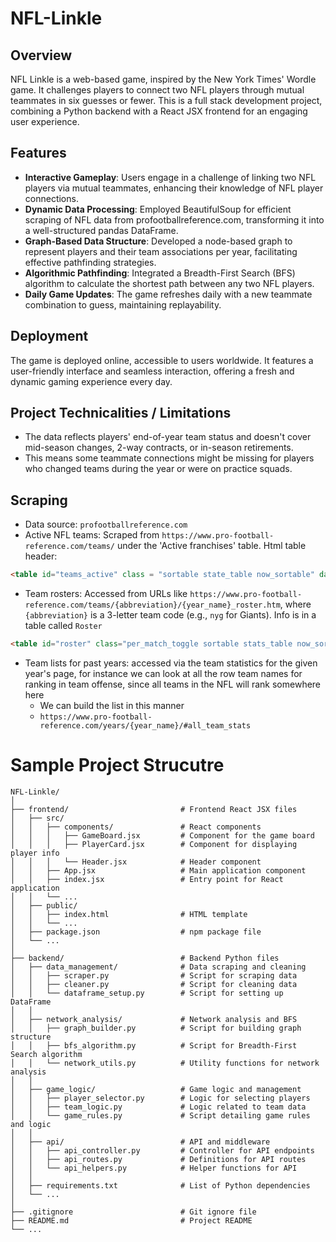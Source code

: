# NFL-Linkle
## Overview

NFL Linkle is a web-based game, inspired by the New York Times' Wordle game. It challenges players to connect two NFL players through mutual teammates in six guesses or fewer. This is a full stack development project, combining a Python backend with a React JSX frontend for an engaging user experience.

## Features

- **Interactive Gameplay**: Users engage in a challenge of linking two NFL players via mutual teammates, enhancing their knowledge of NFL player connections.
- **Dynamic Data Processing**: Employed BeautifulSoup for efficient scraping of NFL data from profootballreference.com, transforming it into a well-structured pandas DataFrame.
- **Graph-Based Data Structure**: Developed a node-based graph to represent players and their team associations per year, facilitating effective pathfinding strategies.
- **Algorithmic Pathfinding**: Integrated a Breadth-First Search (BFS) algorithm to calculate the shortest path between any two NFL players.
- **Daily Game Updates**: The game refreshes daily with a new teammate combination to guess, maintaining replayability.

## Deployment

The game is deployed online, accessible to users worldwide. It features a user-friendly interface and seamless interaction, offering a fresh and dynamic gaming experience every day.

## Project Technicalities / Limitations

- The data reflects players' end-of-year team status and doesn't cover mid-season changes, 2-way contracts, or in-season retirements.
- This means some teammate connections might be missing for players who changed teams during the year or were on practice squads.

## Scraping

- Data source: `profootballreference.com`
- Active NFL teams: Scraped from `https://www.pro-football-reference.com/teams/` under the 'Active franchises' table.
 Html table header: 
```html
<table id="teams_active" class = "sortable state_table now_sortable" data-cols-to-freeze=",1">
```
- Team rosters: Accessed from URLs like `https://www.pro-football-reference.com/teams/{abbreviation}/{year_name}_roster.htm`, where `{abbreviation}` is a 3-letter team code (e.g., `nyg` for Giants).
  Info is in a table called `Roster`
```html
<table id="roster" class="per_match_toggle sortable stats_table now_sortable sticky_table eq2 re2 le2"  data-cols-to-freeze=",2">
```
- Team lists for past years: accessed via the team statistics for the given year's page, for instance we can look at all the row team names for ranking in team offense, since all teams in the NFL will rank somewhere here 
	- We can build the list in this manner 
	- `https://www.pro-football-reference.com/years/{year_name}/#all_team_stats`
# Sample Project Strucutre
```
NFL-Linkle/
│
├── frontend/                         # Frontend React JSX files
│   ├── src/
│   │   ├── components/               # React components
│   │   │   ├── GameBoard.jsx         # Component for the game board
│   │   │   ├── PlayerCard.jsx        # Component for displaying player info
│   │   │   └── Header.jsx            # Header component
│   │   ├── App.jsx                   # Main application component
│   │   ├── index.jsx                 # Entry point for React application
│   │   └── ...
│   ├── public/
│   │   ├── index.html                # HTML template
│   │   └── ...
│   ├── package.json                  # npm package file
│   └── ...
│
├── backend/                          # Backend Python files
│   ├── data_management/              # Data scraping and cleaning
│   │   ├── scraper.py                # Script for scraping data
│   │   ├── cleaner.py                # Script for cleaning data
│   │   └── dataframe_setup.py        # Script for setting up DataFrame
│   │
│   ├── network_analysis/             # Network analysis and BFS
│   │   ├── graph_builder.py          # Script for building graph structure
│   │   ├── bfs_algorithm.py          # Script for Breadth-First Search algorithm
│   │   └── network_utils.py          # Utility functions for network analysis
│   │
│   ├── game_logic/                   # Game logic and management
│   │   ├── player_selector.py        # Logic for selecting players
│   │   ├── team_logic.py             # Logic related to team data
│   │   └── game_rules.py             # Script detailing game rules and logic
│   │
│   ├── api/                          # API and middleware
│   │   ├── api_controller.py         # Controller for API endpoints
│   │   ├── api_routes.py             # Definitions for API routes
│   │   └── api_helpers.py            # Helper functions for API
│   │
│   ├── requirements.txt              # List of Python dependencies
│   └── ...
│
├── .gitignore                        # Git ignore file
├── README.md                         # Project README
└── ...
```



